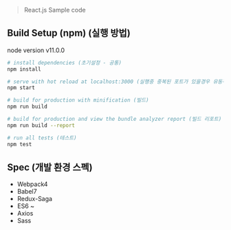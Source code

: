 > React.js Sample code

## Build Setup (npm) (실행 방법)

node version v11.0.0

``` bash
# install dependencies (초기설정 - 공통)
npm install

# serve with hot reload at localhost:3000 (실행중 중복된 포트가 있을경우 유동적임)
npm start

# build for production with minification (빌드)
npm run build

# build for production and view the bundle analyzer report (빌드 리포트)
npm run build --report

# run all tests (테스트)
npm test
```

## Spec (개발 환경 스펙)
- Webpack4
- Babel7
- Redux-Saga
- ES6 ~
- Axios
- Sass
